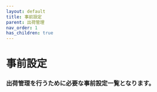 ```yaml
---
layout: default
title: 事前設定
parent: 出荷管理
nav_order: 1
has_children: true
---
```


# 事前設定

### 出荷管理を行うために必要な事前設定一覧となります。